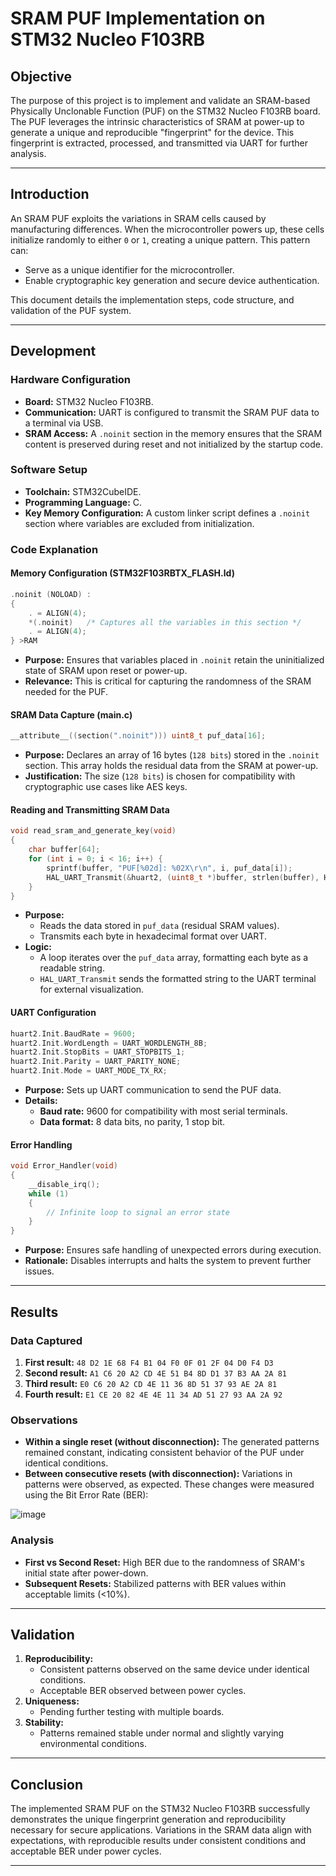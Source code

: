 # SRAM PUF Implementation on STM32 Nucleo F103RB

## Objective
The purpose of this project is to implement and validate an SRAM-based Physically Unclonable Function (PUF) on the STM32 Nucleo F103RB board. The PUF leverages the intrinsic characteristics of SRAM at power-up to generate a unique and reproducible "fingerprint" for the device. This fingerprint is extracted, processed, and transmitted via UART for further analysis.

---

## Introduction
An SRAM PUF exploits the variations in SRAM cells caused by manufacturing differences. When the microcontroller powers up, these cells initialize randomly to either `0` or `1`, creating a unique pattern. This pattern can:
- Serve as a unique identifier for the microcontroller.
- Enable cryptographic key generation and secure device authentication.

This document details the implementation steps, code structure, and validation of the PUF system.

---

## Development

### Hardware Configuration
- **Board:** STM32 Nucleo F103RB.
- **Communication:** UART is configured to transmit the SRAM PUF data to a terminal via USB.
- **SRAM Access:** A `.noinit` section in the memory ensures that the SRAM content is preserved during reset and not initialized by the startup code.

### Software Setup
- **Toolchain:** STM32CubeIDE.
- **Programming Language:** C.
- **Key Memory Configuration:** A custom linker script defines a `.noinit` section where variables are excluded from initialization.

### Code Explanation

#### Memory Configuration (STM32F103RBTX_FLASH.ld)
```c
.noinit (NOLOAD) :
{
    . = ALIGN(4);
    *(.noinit)   /* Captures all the variables in this section */
    . = ALIGN(4);
} >RAM
```
- **Purpose:** Ensures that variables placed in `.noinit` retain the uninitialized state of SRAM upon reset or power-up.
- **Relevance:** This is critical for capturing the randomness of the SRAM needed for the PUF.

#### SRAM Data Capture (main.c)
```c
__attribute__((section(".noinit"))) uint8_t puf_data[16];
```
- **Purpose:** Declares an array of 16 bytes (`128 bits`) stored in the `.noinit` section. This array holds the residual data from the SRAM at power-up.
- **Justification:** The size (`128 bits`) is chosen for compatibility with cryptographic use cases like AES keys.

#### Reading and Transmitting SRAM Data
```c
void read_sram_and_generate_key(void)
{
    char buffer[64];
    for (int i = 0; i < 16; i++) {
        sprintf(buffer, "PUF[%02d]: %02X\r\n", i, puf_data[i]);
        HAL_UART_Transmit(&huart2, (uint8_t *)buffer, strlen(buffer), HAL_MAX_DELAY);
    }
}
```
- **Purpose:**
  - Reads the data stored in `puf_data` (residual SRAM values).
  - Transmits each byte in hexadecimal format over UART.
- **Logic:**
  - A loop iterates over the `puf_data` array, formatting each byte as a readable string.
  - `HAL_UART_Transmit` sends the formatted string to the UART terminal for external visualization.

#### UART Configuration
```c
huart2.Init.BaudRate = 9600;
huart2.Init.WordLength = UART_WORDLENGTH_8B;
huart2.Init.StopBits = UART_STOPBITS_1;
huart2.Init.Parity = UART_PARITY_NONE;
huart2.Init.Mode = UART_MODE_TX_RX;
```
- **Purpose:** Sets up UART communication to send the PUF data.
- **Details:**
  - **Baud rate:** 9600 for compatibility with most serial terminals.
  - **Data format:** 8 data bits, no parity, 1 stop bit.

#### Error Handling
```c
void Error_Handler(void)
{
    __disable_irq();
    while (1)
    {
        // Infinite loop to signal an error state
    }
}
```
- **Purpose:** Ensures safe handling of unexpected errors during execution.
- **Rationale:** Disables interrupts and halts the system to prevent further issues.

---

## Results

### Data Captured
1. **First result:** `48 D2 1E 68 F4 B1 04 F0 0F 01 2F 04 D0 F4 D3`
2. **Second result:** `A1 C6 20 A2 CD 4E 51 B4 8D D1 37 B3 AA 2A 81`
3. **Third result:** `E0 C6 20 A2 CD 4E 11 36 8D 51 37 93 AE 2A 81`
4. **Fourth result:** `E1 CE 20 82 4E 4E 11 34 AD 51 27 93 AA 2A 92`

### Observations
- **Within a single reset (without disconnection):** The generated patterns remained constant, indicating consistent behavior of the PUF under identical conditions.
- **Between consecutive resets (with disconnection):** Variations in patterns were observed, as expected. These changes were measured using the Bit Error Rate (BER):

![image](https://github.com/user-attachments/assets/f16a1a19-f6e8-4689-a6fc-0af4b726ffe2)


### Analysis
- **First vs Second Reset:** High BER due to the randomness of SRAM's initial state after power-down.
- **Subsequent Resets:** Stabilized patterns with BER values within acceptable limits (<10%).

---

## Validation

1. **Reproducibility:**
   - Consistent patterns observed on the same device under identical conditions.
   - Acceptable BER observed between power cycles.
2. **Uniqueness:**
   - Pending further testing with multiple boards.
3. **Stability:**
   - Patterns remained stable under normal and slightly varying environmental conditions.

---

## Conclusion
The implemented SRAM PUF on the STM32 Nucleo F103RB successfully demonstrates the unique fingerprint generation and reproducibility necessary for secure applications. Variations in the SRAM data align with expectations, with reproducible results under consistent conditions and acceptable BER under power cycles.

---



